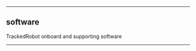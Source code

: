 _______________________________________________________________________________
## software

TrackedRobot onboard and supporting software

_______________________________________________________________________________
